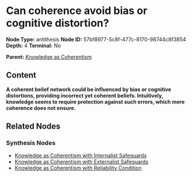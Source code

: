 # Can coherence avoid bias or cognitive distortion?

**Node Type:** antithesis
**Node ID:** 57bf8977-5c8f-477c-8170-98744c8f3854
**Depth:** 4
**Terminal:** No

**Parent:** [Knowledge as Coherentism](knowledge-as-coherentism-synthesis-5d786b6f-6ab2-4ac2-be98-d71958df90b2.md)

## Content

**A coherent belief network could be influenced by bias or cognitive distortions, providing incorrect yet coherent beliefs. Intuitively, knowledge seems to require protection against such errors, which mere coherence does not ensure.**

## Related Nodes

### Synthesis Nodes

- [Knowledge as Coherentism with Internalist Safeguards](knowledge-as-coherentism-with-internalist-safeguards-synthesis-376a8feb-a0a0-49c4-9454-64e8ec195422.md)
- [Knowledge as Coherentism with Externalist Safeguards](knowledge-as-coherentism-with-externalist-safeguards-synthesis-01efbb8d-8b85-4a85-bfeb-ddb63274ab74.md)
- [Knowledge as Coherentism with Reliability Condition](knowledge-as-coherentism-with-reliability-condition-synthesis-f9b19c08-9da1-4438-9816-281425c335f8.md)
